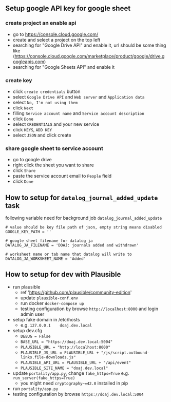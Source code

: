Setup google API key for google sheet
------------------------------------------

### create project an enable api

* go to https://console.cloud.google.com/
* create and select a project on the top left
* searching for "Google Drive API" and enable it, url should be some thing like (https://console.cloud.google.com/marketplace/product/google/drive.googleapis.com)
* searching for "Google Sheets API" and enable it

### create key

* click `create credentials` button
* select `Google Drive API` and `Web server` and `Application data`
* select `No, I'm not using them`
* click `Next`
* filling `Service account name` and `Service account description`
* click `Done`
* select `CREDENTIALS` and your new service
* click `KEYS`, `ADD KEY`
* select `JSON` and click create

### share google sheet to service account

* go to google drive
* right click the sheet you want to share
* click `Share`
* paste the service account email to `People` field
* click `Done`

How to setup for `datalog_journal_added_update` task
--------------------------------------------------
following variable need for background job `datalog_journal_added_update`

```
# value should be key file path of json, empty string means disabled
GOOGLE_KEY_PATH = ''

# google sheet filename for datalog ja
DATALOG_JA_FILENAME = 'DOAJ: journals added and withdrawn'

# worksheet name or tab name that datalog will write to
DATALOG_JA_WORKSHEET_NAME = 'Added'
```

How to setup for dev with Plausible
-----------------------------------

* run plausible
  * ref 'https://github.com/plausible/community-edition'
  * update `plausible-conf.env`
  * run docker `docker-compose up`
  * testing configuration by browse `http://localhost:8000` and login admin user
* setup fake domain in /etc/hosts
  * e.g. `127.0.0.1    doaj.dev.local`
* setup dev.cfg
  * `DEBUG = False`
  * `BASE_URL = "https://doaj.dev.local:5004"`
  * `PLAUSIBLE_URL = "http://localhost:8000"`
  * `PLAUSIBLE_JS_URL = PLAUSIBLE_URL + "/js/script.outbound-links.file-downloads.js"`
  * `PLAUSIBLE_API_URL = PLAUSIBLE_URL + "/api/event"`
  * `PLAUSIBLE_SITE_NAME = "doaj.dev.local"`
* update `portality/app.py`, change `fake_https=True` e.g. `run_server(fake_https=True)`
  *  you might need `cryptography~=42.0` installed in pip
* run `portality/app.py`
* testing configuration by browse `https://doaj.dev.local:5004`



